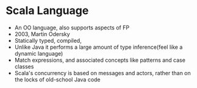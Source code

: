 # Scala Language

- An OO language, also supports aspects of FP
- 2003, Martin Odersky
- Statically typed, compiled,
- Unlike Java it performs a large amount of type inference(feel like a dynamic language)
- Match expressions, and associated concepts like patterns and case classes
- Scala's concurrency is based on messages and actors, rather than on the locks
  of old-school Java code
